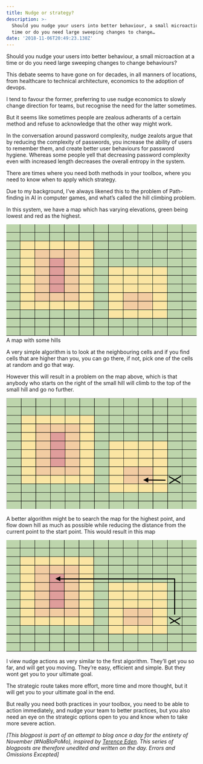 ```yaml
---
title: Nudge or strategy?
description: >-
  Should you nudge your users into better behaviour, a small microaction at a
  time or do you need large sweeping changes to change…
date: '2018-11-06T20:49:23.138Z'
---
```


Should you nudge your users into better behaviour, a small microaction at a time or do you need large sweeping changes to change behaviours?

This debate seems to have gone on for decades, in all manners of locations, from healthcare to technical architecture, economics to the adoption of devops.

I tend to favour the former, preferring to use nudge economics to slowly change direction for teams, but recognise the need for the latter sometimes.

But it seems like sometimes people are zealous adherants of a certain method and refuse to acknowledge that the other way might work.

In the conversation around password complexity, nudge zealots argue that by reducing the complexity of passwords, you increase the ability of users to remember them, and create better user behaviours for password hygiene. Whereas some people yell that decreasing password complexity even with increased length decreases the overall entropy in the system.

There are times where you need both methods in your toolbox, where you need to know when to apply which strategy.

Due to my background, I’ve always likened this to the problem of Path-finding in AI in computer games, and what’s called the hill climbing problem.

In this system, we have a map which has varying elevations, green being lowest and red as the highest.

![A map with some hills](/images/uploads/1__9ZfT6lU6E__fwCIrcE9vhTQ.png)
A map with some hills

A very simple algorithm is to look at the neighbouring cells and if you find cells that are higher than you, you can go there, if not, pick one of the cells at random and go that way.

However this will result in a problem on the map above, which is that anybody who starts on the right of the small hill will climb to the top of the small hill and go no further.

![](/images/uploads/1__M9dIAyGzNYcxYVGsR1r5ZQ.png)

A better algorithm might be to search the map for the highest point, and flow down hill as much as possible while reducing the distance from the current point to the start point. This would result in this map

![](/images/uploads/1__e3__b5NQV5a5z__R__GLDhIBA.png)

I view nudge actions as very similar to the first algorithm. They’ll get you so far, and will get you moving. They’re easy, efficient and simple. But they wont get you to your ultimate goal.

The strategic route takes more effort, more time and more thought, but it will get you to your ultimate goal in the end.

But really you need both practices in your toolbox, you need to be able to action immediately, and nudge your team to better practices, but you also need an eye on the strategic options open to you and know when to take more severe action.

_\[This blogpost is part of an attempt to blog once a day for the entirety of November (#NaBloPoMo), inspired by_ [_Terence Eden_](https://medium.com/u/1b3280d2beeb)_. This series of blogposts are therefore unedited and written on the day. Errors and Omissions Excepted\]_
